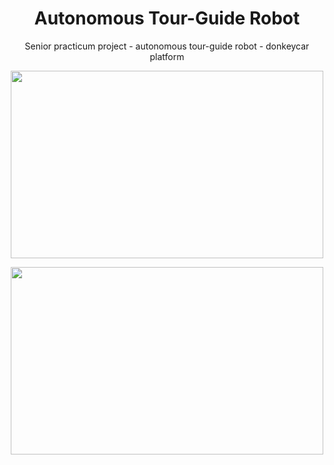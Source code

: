 <h1 align="center">  Autonomous Tour-Guide Robot  </h1>
<p align="center"> Senior practicum project - autonomous tour-guide robot - donkeycar platform </p>

<p align="center">
  <img width="500" height="300" src="https://github.com/weretew/Autonomous-Tour-Guide-Robot/blob/master/tour_guide_robot.gif?raw=true">
</p>
<p align="center">
  <img width ="500" height="300" src="https://github.com/weretew/Autonomous-Tour-Guide-Robot/blob/master/lstm_steering_plot.png?raw=true"
</p>
  
